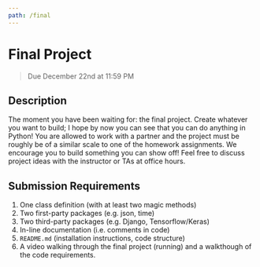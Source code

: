 ```yaml
---
path: /final
---
```


# Final Project

> Due December 22nd at 11:59 PM

## Description

The moment you have been waiting for: the final project. Create whatever you want to build; I hope by now you can see that you can do anything in Python! You are allowed to work with a partner and the project must be roughly be of a similar scale to one of the homework assignments. We encourage you to build something you can show off! Feel free to discuss project ideas with the instructor or TAs at office hours.

## Submission Requirements

1. One class definition (with at least two magic methods)
2. Two first-party packages (e.g. json, time)
3. Two third-party packages (e.g. Django, Tensorflow/Keras)
4. In-line documentation (i.e. comments in code)
5. `README.md` (installation instructions, code structure)
6. A video walking through the final project (running) and a walkthough of the code requirements.
